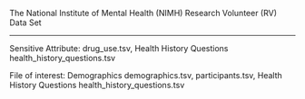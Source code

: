 The National Institute of Mental Health (NIMH) Research Volunteer (RV) Data Set
____________________________________________


Sensitive Attribute: drug_use.tsv, Health History Questions health_history_questions.tsv

File of interest: Demographics demographics.tsv, participants.tsv, Health History Questions health_history_questions.tsv

